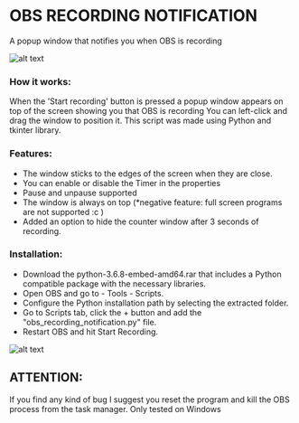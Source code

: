 # OBS RECORDING NOTIFICATION

A popup window that notifies you when OBS is recording

![alt text](https://raw.githubusercontent.com/tobsailbot/obs_recording_notification/main/Instructions/rec%20timer.PNG)

### How it works:
When the 'Start recording' button is pressed a popup window appears on top of the screen showing you that OBS is recording
You can left-click and drag the window to position it.
This script was made using Python and tkinter library.

### Features:
- The window sticks to the edges of the screen when they are close.
- You can enable or disable the Timer in the properties
- Pause and unpause supported
- The window is always on top (*negative feature: full screen programs are not supported :c )
- Added an option to hide the counter window after 3 seconds of recording.
            
        
### Installation:
- Download the python-3.6.8-embed-amd64.rar that includes a Python compatible package with the necessary libraries.
- Open OBS and go to - Tools - Scripts.
- Configure the Python installation path by selecting the extracted folder.
- Go to Scripts tab, click the + button and add the "obs_recording_notification.py" file.
- Restart OBS and hit Start Recording. 


![alt text](https://raw.githubusercontent.com/tobsailbot/obs_recording_notification/main/Instructions/python%20select.PNG)



## ATTENTION: 
If you find any kind of bug I suggest you reset the program and kill the OBS process from the task manager. Only tested on Windows 
